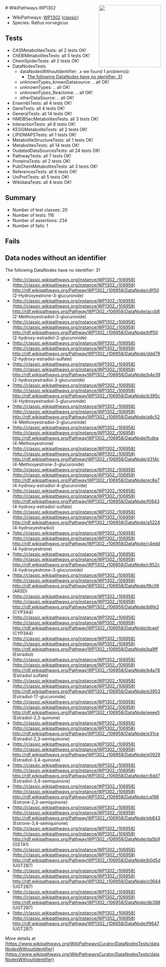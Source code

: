 <img style="float: right; width: 200px" src="https://upload.wikimedia.org/wikipedia/commons/thumb/8/83/Wplogo_with_text_500.png/640px-Wplogo_with_text_500.png" />
# WikiPathways WP1302

* WikiPathways: [WP1302](https://wikipathways.org/pathways/WP1302) ([classic](https://classic.wikipathways.org/instance/WP1302))
* Species: Rattus norvegicus
## Tests
* CASMetabolitesTests: all 2 tests OK!
* ChEBIMetabolitesTests: all 5 tests OK!
* ChemSpiderTests: all 2 tests OK!
* DataNodesTests
    * dataNodesWithoutIdentifier: .x we found 1 problem(s):
        * [The following DataNodes have no identifier: 31](#8792c4cf)
    * unknownTypes_knownDatasource: .. all OK!
    * unknownTypes: .. all OK!
    * unknownTypes_Reactome: .. all OK!
    * otherDataSource: .. all OK!
* EnsemblTests: all 4 tests OK!
* GeneTests: all 4 tests OK!
* GeneralTests: all 14 tests OK!
* HMDBSecMetabolitesTests: all 3 tests OK!
* InteractionTests: all 8 tests OK!
* KEGGMetaboliteTests: all 2 tests OK!
* LIPIDMAPSTests: all 1 tests OK!
* MetaboliteStructureTests: all 1 tests OK!
* MetabolitesTests: all 14 tests OK!
* OudatedDataSourcesTests: all 24 tests OK!
* PathwayTests: all 7 tests OK!
* ProteinsTests: all 2 tests OK!
* PubChemMetabolitesTests: all 3 tests OK!
* ReferencesTests: all 6 tests OK!
* UniProtTests: all 5 tests OK!
* WikidataTests: all 4 tests OK!


## Summary

* Number of test classes: 20
* Number of tests: 116
* Number of assertions: 234
* Number of fails: 1

## Fails

<a name="8792c4cf" />

## Data nodes without an identifier

The following DataNodes have no identifier: 31

* [http://classic.wikipathways.org/instance/WP1302_r106958](http://classic.wikipathways.org/instance/WP1302_r106958) http://rdf.wikipathways.org/Pathway/WP1302_r106958/DataNode/c8f50 (2-Hydroxyestrone-3-glucuronide)
* [http://classic.wikipathways.org/instance/WP1302_r106958](http://classic.wikipathways.org/instance/WP1302_r106958) http://rdf.wikipathways.org/Pathway/WP1302_r106958/DataNode/accb8 (2-Methoxyestradiol-3-glucuronide)
* [http://classic.wikipathways.org/instance/WP1302_r106958](http://classic.wikipathways.org/instance/WP1302_r106958) http://rdf.wikipathways.org/Pathway/WP1302_r106958/DataNode/bff50 (2-hydroxy-estradiol-2-glucuronide)
* [http://classic.wikipathways.org/instance/WP1302_r106958](http://classic.wikipathways.org/instance/WP1302_r106958) http://rdf.wikipathways.org/Pathway/WP1302_r106958/DataNode/ddd79 (2-hydroxy-estradiol-sulfate)
* [http://classic.wikipathways.org/instance/WP1302_r106958](http://classic.wikipathways.org/instance/WP1302_r106958) http://rdf.wikipathways.org/Pathway/WP1302_r106958/DataNode/b4e39 (2-hydroxyestradiol-3-glucuronide)
* [http://classic.wikipathways.org/instance/WP1302_r106958](http://classic.wikipathways.org/instance/WP1302_r106958) http://rdf.wikipathways.org/Pathway/WP1302_r106958/DataNode/b395c (4-Hydroxyestradiol-3-glucuronide)
* [http://classic.wikipathways.org/instance/WP1302_r106958](http://classic.wikipathways.org/instance/WP1302_r106958) http://rdf.wikipathways.org/Pathway/WP1302_r106958/DataNode/a8c52 (4-Methoxyestradiol-3-glucuronide)
* [http://classic.wikipathways.org/instance/WP1302_r106958](http://classic.wikipathways.org/instance/WP1302_r106958) http://rdf.wikipathways.org/Pathway/WP1302_r106958/DataNode/fcdea (4-Methoxyestrone)
* [http://classic.wikipathways.org/instance/WP1302_r106958](http://classic.wikipathways.org/instance/WP1302_r106958) http://rdf.wikipathways.org/Pathway/WP1302_r106958/DataNode/d314c (4-Methoxyestrone-3-glucuronide)
* [http://classic.wikipathways.org/instance/WP1302_r106958](http://classic.wikipathways.org/instance/WP1302_r106958) http://rdf.wikipathways.org/Pathway/WP1302_r106958/DataNode/ec8e7 (4-hydroxy-estradiol-4-glucuronide)
* [http://classic.wikipathways.org/instance/WP1302_r106958](http://classic.wikipathways.org/instance/WP1302_r106958) http://rdf.wikipathways.org/Pathway/WP1302_r106958/DataNode/f0843 (4-hydroxy-estradiol-sulfate)
* [http://classic.wikipathways.org/instance/WP1302_r106958](http://classic.wikipathways.org/instance/WP1302_r106958) http://rdf.wikipathways.org/Pathway/WP1302_r106958/DataNode/a5224 (4-hydroxyestradiol)
* [http://classic.wikipathways.org/instance/WP1302_r106958](http://classic.wikipathways.org/instance/WP1302_r106958) http://rdf.wikipathways.org/Pathway/WP1302_r106958/DataNode/c4edd (4-hydroxyestrone)
* [http://classic.wikipathways.org/instance/WP1302_r106958](http://classic.wikipathways.org/instance/WP1302_r106958) http://rdf.wikipathways.org/Pathway/WP1302_r106958/DataNode/c952c (4-hydroxyestrone-3-glucuronide)
* [http://classic.wikipathways.org/instance/WP1302_r106958](http://classic.wikipathways.org/instance/WP1302_r106958) http://rdf.wikipathways.org/Pathway/WP1302_r106958/DataNode/f6c06 (ARSD)
* [http://classic.wikipathways.org/instance/WP1302_r106958](http://classic.wikipathways.org/instance/WP1302_r106958) http://rdf.wikipathways.org/Pathway/WP1302_r106958/DataNode/b6fe2 (CYP3A4)
* [http://classic.wikipathways.org/instance/WP1302_r106958](http://classic.wikipathways.org/instance/WP1302_r106958) http://rdf.wikipathways.org/Pathway/WP1302_r106958/DataNode/dceef (CYP3A4)
* [http://classic.wikipathways.org/instance/WP1302_r106958](http://classic.wikipathways.org/instance/WP1302_r106958) http://rdf.wikipathways.org/Pathway/WP1302_r106958/DataNode/ba9ff (Estradiol)
* [http://classic.wikipathways.org/instance/WP1302_r106958](http://classic.wikipathways.org/instance/WP1302_r106958) http://rdf.wikipathways.org/Pathway/WP1302_r106958/DataNode/b4a78 (Estradiol sulfate)
* [http://classic.wikipathways.org/instance/WP1302_r106958](http://classic.wikipathways.org/instance/WP1302_r106958) http://rdf.wikipathways.org/Pathway/WP1302_r106958/DataNode/e3953 (Estradiol-17-glucuronide)
* [http://classic.wikipathways.org/instance/WP1302_r106958](http://classic.wikipathways.org/instance/WP1302_r106958) http://rdf.wikipathways.org/Pathway/WP1302_r106958/DataNode/eeee5 (Estradiol-2,3-quinone)
* [http://classic.wikipathways.org/instance/WP1302_r106958](http://classic.wikipathways.org/instance/WP1302_r106958) http://rdf.wikipathways.org/Pathway/WP1302_r106958/DataNode/e31ce (Estradiol-2,3-semiquinone)
* [http://classic.wikipathways.org/instance/WP1302_r106958](http://classic.wikipathways.org/instance/WP1302_r106958) http://rdf.wikipathways.org/Pathway/WP1302_r106958/DataNode/e0929 (Estradiol-3,4-quinone)
* [http://classic.wikipathways.org/instance/WP1302_r106958](http://classic.wikipathways.org/instance/WP1302_r106958) http://rdf.wikipathways.org/Pathway/WP1302_r106958/DataNode/c8dd7 (Estradiol-3,4-semiquinone)
* [http://classic.wikipathways.org/instance/WP1302_r106958](http://classic.wikipathways.org/instance/WP1302_r106958) http://rdf.wikipathways.org/Pathway/WP1302_r106958/DataNode/ca198 (Estrone-2,3-semiquinone)
* [http://classic.wikipathways.org/instance/WP1302_r106958](http://classic.wikipathways.org/instance/WP1302_r106958) http://rdf.wikipathways.org/Pathway/WP1302_r106958/DataNode/eb843 (Estrone-3,4-semiquinone)
* [http://classic.wikipathways.org/instance/WP1302_r106958](http://classic.wikipathways.org/instance/WP1302_r106958) http://rdf.wikipathways.org/Pathway/WP1302_r106958/DataNode/da5b9 (GSTA1)
* [http://classic.wikipathways.org/instance/WP1302_r106958](http://classic.wikipathways.org/instance/WP1302_r106958) http://rdf.wikipathways.org/Pathway/WP1302_r106958/DataNode/b0d5d (UGT2B7)
* [http://classic.wikipathways.org/instance/WP1302_r106958](http://classic.wikipathways.org/instance/WP1302_r106958) http://rdf.wikipathways.org/Pathway/WP1302_r106958/DataNode/c0644 (UGT2B7)
* [http://classic.wikipathways.org/instance/WP1302_r106958](http://classic.wikipathways.org/instance/WP1302_r106958) http://rdf.wikipathways.org/Pathway/WP1302_r106958/DataNode/db398 (UGT2B7)
* [http://classic.wikipathways.org/instance/WP1302_r106958](http://classic.wikipathways.org/instance/WP1302_r106958) http://rdf.wikipathways.org/Pathway/WP1302_r106958/DataNode/f9647 (UGT2B7)


More details at [https://www.wikipathways.org/WikiPathwaysCurator/DataNodesTests/dataNodesWithoutIdentifier](https://www.wikipathways.org/WikiPathwaysCurator/DataNodesTests/dataNodesWithoutIdentifier)

